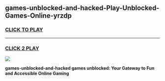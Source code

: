 
## games-unblocked-and-hacked-Play-Unblocked-Games-Online-yrzdp
<h3>
<a href="https://premium76.site?title=games-unblocked-and-hacked&ref=25A">CLICK TO PLAY</a></h3>
<hr>

<h3>
<a href="https://premium76.site?title=games-unblocked-and-hacked&ref=25A">CLICK 2 PLAY</a>
  
</h3>

<a href="https://premium76.site?title=games-unblocked-and-hacked&ref=25A"><img src="https://clearcache.store/games.png"></a>


**games-unblocked-and-hacked games unblocked: Your Gateway to Fun and Accessible Online Gaming**
